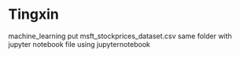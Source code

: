 # __Tingxin__
machine_learning
put msft_stockprices_dataset.csv same folder with jupyter notebook file
using jupyternotebook
